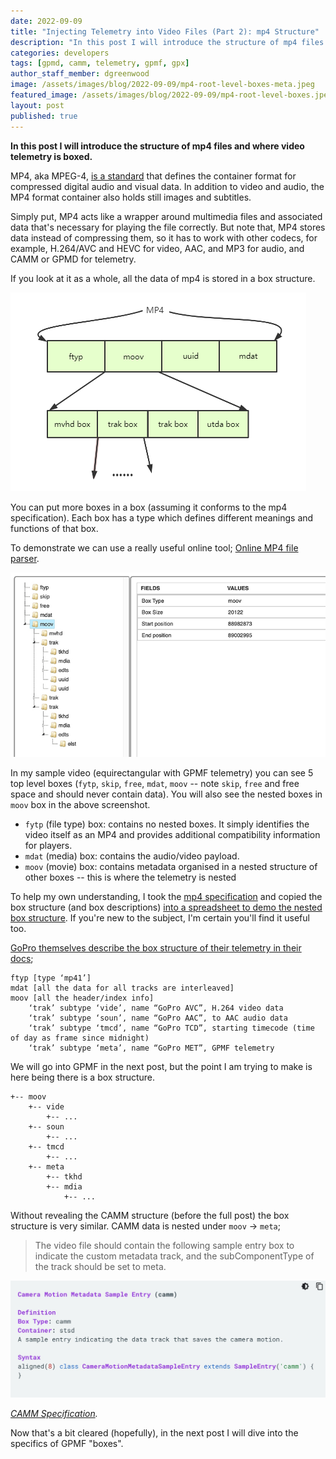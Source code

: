 ```yaml
---
date: 2022-09-09
title: "Injecting Telemetry into Video Files (Part 2): mp4 Structure"
description: "In this post I will introduce the structure of mp4 files and where video telemetry is boxed."
categories: developers
tags: [gpmd, camm, telemetry, gpmf, gpx]
author_staff_member: dgreenwood
image: /assets/images/blog/2022-09-09/mp4-root-level-boxes-meta.jpeg
featured_image: /assets/images/blog/2022-09-09/mp4-root-level-boxes.jpeg
layout: post
published: true
---
```


**In this post I will introduce the structure of mp4 files and where video telemetry is boxed.**

MP4, aka MPEG-4, [is a standard](https://www.iso.org/obp/ui/#iso:std:iso-iec:14496:-14:ed-3:v1:en) that defines the container format for compressed digital audio and visual data. In addition to video and audio, the MP4 format container also holds still images and subtitles.

Simply put, MP4 acts like a wrapper around multimedia files and associated data that's necessary for playing the file correctly. But note that, MP4 stores data instead of compressing them, so it has to work with other codecs, for example, H.264/AVC and HEVC for video, AAC, and MP3 for audio, and CAMM or GPMD for telemetry.

If you look at it as a whole, all the data of mp4 is stored in a box structure.

<img class="img-fluid" src="/assets/images/blog/2022-09-09/mp4-box-structure.png" alt="mp4 box structure" title="mp4 box structure" />

You can put more boxes in a box (assuming it conforms to the mp4 specification). Each box has a type which defines different meanings and functions of that box.

To demonstrate we can use a really useful online tool; [Online MP4 file parser](https://www.onlinemp4parser.com/).

<img class="img-fluid" src="/assets/images/blog/2022-09-09/mp4-root-level-boxes.jpeg" alt="mp4 root boxes" title="mp4 root boxes" />

In my sample video (equirectangular with GPMF telemetry) you can see 5 top level boxes (`fytp`, `skip`, `free`, `mdat`, `moov` -- note `skip`, `free` and free space and should never contain data). You will also see the nested boxes in `moov` box in the above screenshot.

* `fytp` (file type) box: contains no nested boxes. It simply identifies the video itself as an MP4 and provides additional compatibility information for players.
* `mdat` (media) box: contains the audio/video payload.
* `moov` (movie) box: contains metadata organised in a nested structure of other boxes -- this is where the telemetry is nested

To help my own understanding, I took the [mp4 specification](https://drive.google.com/file/d/1ZdSwSrFzjXeL-6Syw1PjLsyYSln09mPh/view?usp=share_link) and copied the box structure (and box descriptions) [into a spreadsheet to demo the nested box structure](https://docs.google.com/spreadsheets/d/1QDWCgIl2nnM65IfzSnqk_igMd1jeJCTT0rJFD5MdPfs/edit?usp=sharing). If you're new to the subject, I'm certain you'll find it useful too.

[GoPro themselves describe the box structure of their telemetry in their docs](https://github.com/gopro/gpmf-parser/blob/main/docs/README.md#gopros-mp4-structure);

```
ftyp [type ‘mp41’]
mdat [all the data for all tracks are interleaved]
moov [all the header/index info]
    ‘trak’ subtype ‘vide’, name “GoPro AVC”, H.264 video data 
    ‘trak’ subtype ‘soun’, name “GoPro AAC”, to AAC audio data
    ‘trak’ subtype ‘tmcd’, name “GoPro TCD”, starting timecode (time of day as frame since midnight)
    ‘trak’ subtype ‘meta’, name “GoPro MET”, GPMF telemetry
```

We will go into GPMF in the next post, but the point I am trying to make is here being there is a box structure.

```
+-- moov
    +-- vide
        +-- ...
    +-- soun
        +-- ...
    +-- tmcd
        +-- ...
    +-- meta
        +-- tkhd
        +-- mdia
            +-- ...
```

Without revealing the CAMM structure (before the full post) the box structure is very similar. CAMM data is nested under `moov` -> `meta`;

> The video file should contain the following sample entry box to indicate the custom metadata track, and the subComponentType of the track should be set to meta.

<img class="img-fluid" src="/assets/images/blog/2022-09-09/Camera-Motion-Metadata-Spec-Street-View-Publish-API-Google-Developers.jpeg" alt="CAMM Spec" title="CAMM Spec" />

_[CAMM Specification](https://developers.google.com/streetview/publish/camm-spec)._

Now that's a bit cleared (hopefully), in the next post I will dive into the specifics of GPMF "boxes".